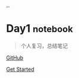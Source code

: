 <!-- _coverpage.md --> 

<img src="F:\docsify\docs\log.png" alt="log" style="zoom:25%;" />

 # Day1 <small>notebook</small> 

> 个人复习，总结笔记

[GitHub](https://schllllll.github.io/doc/) 

[Get Started](README.md)